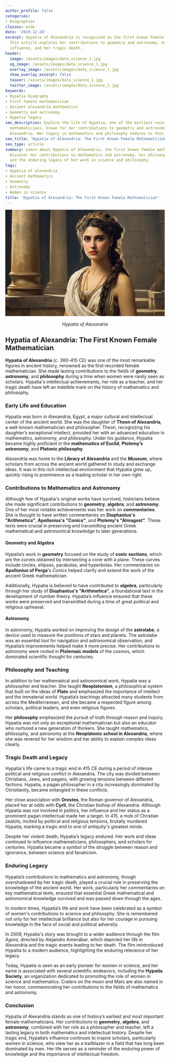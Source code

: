 ```yaml
---
author_profile: false
categories:
- Biographies
classes: wide
date: '2019-12-28'
excerpt: Hypatia of Alexandria is recognized as the first known female mathematician.
  This article explores her contributions to geometry and astronomy, her philosophical
  influence, and her tragic death.
header:
  image: /assets/images/data_science_1.jpg
  og_image: /assets/images/data_science_1.jpg
  overlay_image: /assets/images/data_science_1.jpg
  show_overlay_excerpt: false
  teaser: /assets/images/data_science_1.jpg
  twitter_image: /assets/images/data_science_1.jpg
keywords:
- Hypatia biography
- First female mathematician
- Ancient alexandria mathematics
- Geometry and astronomy
- Hypatia legacy
seo_description: Explore the life of Hypatia, one of the earliest recorded female
  mathematicians, known for her contributions to geometry and astronomy in ancient
  Alexandria. Her legacy in mathematics and philosophy endures to this day.
seo_title: 'Hypatia of Alexandria: The First Known Female Mathematician'
seo_type: article
summary: Learn about Hypatia of Alexandria, the first known female mathematician.
  Discover her contributions to mathematics and astronomy, her philosophical influence,
  and the enduring legacy of her work in science and philosophy.
tags:
- Hypatia of alexandria
- Ancient mathematics
- Geometry
- Astronomy
- Women in science
title: 'Hypatia of Alexandria: The First Known Female Mathematician'
---
```


![Example Image](/assets/images/biographies/hypatia.jpg)
<p align="center"><i>Hypatia of Alexandria</i></p>

## Hypatia of Alexandria: The First Known Female Mathematician

**Hypatia of Alexandria** (c. 360–415 CE) was one of the most remarkable figures in ancient history, renowned as the first recorded female mathematician. She made lasting contributions to the fields of **geometry**, **astronomy**, and **philosophy** during a time when women were rarely seen as scholars. Hypatia's intellectual achievements, her role as a teacher, and her tragic death have left an indelible mark on the history of mathematics and philosophy.

### Early Life and Education

Hypatia was born in Alexandria, Egypt, a major cultural and intellectual center of the ancient world. She was the daughter of **Theon of Alexandria**, a well-known mathematician and philosopher. Theon, recognizing his daughter’s exceptional intellect, provided her with an advanced education in mathematics, astronomy, and philosophy. Under his guidance, Hypatia became highly proficient in the **mathematics of Euclid**, **Ptolemy’s astronomy**, and **Platonic philosophy**.

Alexandria was home to the **Library of Alexandria** and the **Museum**, where scholars from across the ancient world gathered to study and exchange ideas. It was in this rich intellectual environment that Hypatia grew up, quickly rising to prominence as a leading scholar in her own right.

### Contributions to Mathematics and Astronomy

Although few of Hypatia's original works have survived, historians believe she made significant contributions to **geometry**, **algebra**, and **astronomy**. One of her most notable achievements was her work on **commentaries**. She is thought to have written commentaries on **Diophantus's "Arithmetica"**, **Apollonius's "Conics"**, and **Ptolemy's "Almagest"**. These texts were crucial in preserving and transmitting ancient Greek mathematical and astronomical knowledge to later generations.

#### Geometry and Algebra

Hypatia’s work in **geometry** focused on the study of **conic sections**, which are the curves obtained by intersecting a cone with a plane. These curves include circles, ellipses, parabolas, and hyperbolas. Her commentaries on **Apollonius of Perga**'s *Conics* helped clarify and extend the work of the ancient Greek mathematician.

Additionally, Hypatia is believed to have contributed to **algebra**, particularly through her study of **Diophantus's "Arithmetica"**, a foundational text in the development of number theory. Hypatia’s influence ensured that these works were preserved and transmitted during a time of great political and religious upheaval.

#### Astronomy

In astronomy, Hypatia worked on improving the design of the **astrolabe**, a device used to measure the positions of stars and planets. The astrolabe was an essential tool for navigation and astronomical observation, and Hypatia’s improvements helped make it more precise. Her contributions to astronomy were rooted in **Ptolemaic models** of the cosmos, which dominated scientific thought for centuries.

### Philosophy and Teaching

In addition to her mathematical and astronomical work, Hypatia was a philosopher and teacher. She taught **Neoplatonism**, a philosophical system that built on the ideas of **Plato** and emphasized the importance of intellect and the immaterial world. Hypatia’s teachings attracted many students from across the Mediterranean, and she became a respected figure among scholars, political leaders, and even religious figures.

Her **philosophy** emphasized the pursuit of truth through reason and inquiry. Hypatia was not only an exceptional mathematician but also an educator who nurtured a new generation of thinkers. She taught mathematics, philosophy, and astronomy at the **Neoplatonic school in Alexandria**, where she was revered for her wisdom and her ability to explain complex ideas clearly.

### Tragic Death and Legacy

Hypatia's life came to a tragic end in 415 CE during a period of intense political and religious conflict in Alexandria. The city was divided between Christians, Jews, and pagans, with growing tensions between different factions. Hypatia, a pagan philosopher in a city increasingly dominated by Christianity, became entangled in these conflicts.

Her close association with **Orestes**, the Roman governor of Alexandria, placed her at odds with **Cyril**, the Christian bishop of Alexandria. Although Hypatia was not involved in politics, her influence and her status as a prominent pagan intellectual made her a target. In 415, a mob of Christian zealots, incited by political and religious tensions, brutally murdered Hypatia, marking a tragic end to one of antiquity's greatest minds.

Despite her violent death, Hypatia’s legacy endured. Her work and ideas continued to influence mathematicians, philosophers, and scholars for centuries. Hypatia became a symbol of the struggle between reason and ignorance, between science and fanaticism.

### Enduring Legacy

Hypatia’s contributions to mathematics and astronomy, though overshadowed by her tragic death, played a crucial role in preserving the knowledge of the ancient world. Her work, particularly her commentaries on key mathematical texts, ensured that essential Greek mathematical and astronomical knowledge survived and was passed down through the ages.

In modern times, Hypatia’s life and work have been celebrated as a symbol of women's contributions to science and philosophy. She is remembered not only for her intellectual brilliance but also for her courage in pursuing knowledge in the face of social and political adversity.

In 2009, Hypatia's story was brought to a wider audience through the film *Agora*, directed by Alejandro Amenábar, which depicted her life in Alexandria and the tragic events leading to her death. The film reintroduced Hypatia to a modern audience, highlighting the enduring relevance of her legacy.

Today, Hypatia is seen as an early pioneer for women in science, and her name is associated with several scientific endeavors, including the **Hypatia Society**, an organization dedicated to promoting the role of women in science and mathematics. Craters on the moon and Mars are also named in her honor, commemorating her contributions to the fields of mathematics and astronomy.

### Conclusion

Hypatia of Alexandria stands as one of history’s earliest and most important female mathematicians. Her contributions to **geometry**, **algebra**, and **astronomy**, combined with her role as a philosopher and teacher, left a lasting legacy in both mathematics and intellectual history. Despite her tragic end, Hypatia’s influence continues to inspire scholars, particularly women in science, who view her as a trailblazer in a field that has long been dominated by men. Her life serves as a reminder of the enduring power of knowledge and the importance of intellectual freedom.
